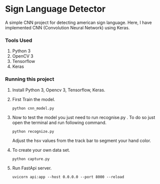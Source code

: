 # Sign Language Detector
A simple CNN project for detecting american sign language.
Here, I have implemented CNN (Convolution Neural Network) using Keras.

### Tools Used
1. Python 3
2. OpenCV 3
3. Tensorflow
4. Keras

### Running this project
1. Install Python 3, Opencv 3, Tensorflow, Keras.
2. First Train the model.
    ```
    python cnn_model.py
    ```
2. Now to test the model you just need to run recognise.py . To do so just open the terminal and run following command.
    ```
    python recognize.py
    ```
    Adjust the hsv values from the track bar to segment your hand color.

3. To create your own data set.
    ```
    python capture.py
    ```
4. Run FastApi server.
    ```
    uvicorn api:app --host 0.0.0.0 --port 8000 --reload
    ```




